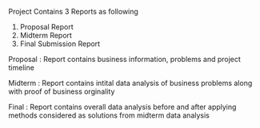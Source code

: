 Project Contains 3 Reports as following 

1. Proposal Report
2. Midterm Report
3. Final Submission Report


Proposal : Report contains business information, problems and project timeline

Midterm  : Report contains intital data analysis of business problems along with proof of business orginality 

Final    : Report contains overall data analysis before and after applying methods considered as solutions from midterm data analysis 
